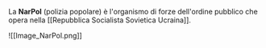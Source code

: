 La **NarPol** (polizia popolare) è l'organismo di forze dell'ordine pubblico che opera nella [[Repubblica Socialista Sovietica Ucraina]].

![[Image_NarPol.png]]
